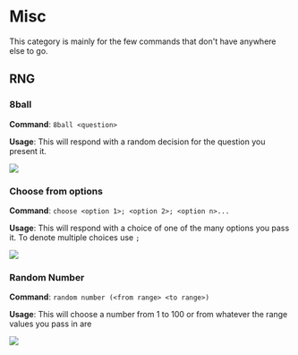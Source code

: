 # Misc
This category is mainly for the few commands that don't have anywhere else to go.


## RNG

### 8ball
**Command**: `8ball <question>`

**Usage**: This will respond with a random decision for the question you present it.

 <img src="../../images/RNG/8ball.png"/> 

### Choose from options
**Command**: `choose <option 1>; <option 2>; <option n>...`

**Usage**: This will respond with a choice of one of the many options you pass it. To denote multiple choices use `;`

 <img src="../../images/RNG/choose.png"/> 

### Random Number
**Command**: `random number (<from range> <to range>)`

**Usage**: This will choose a number from 1 to 100 or from whatever the range values you pass in are

 <img src="../../images/RNG/random.png"/>